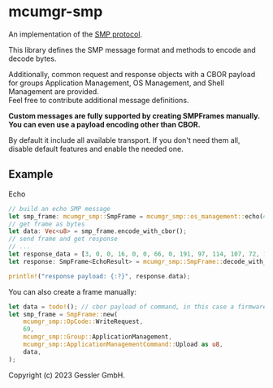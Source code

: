 # mcumgr-smp
An implementation of the 
[SMP protocol](https://docs.zephyrproject.org/latest/services/device_mgmt/smp_protocol.html).  

This library defines the SMP message format and methods to encode and decode bytes.

Additionally, common request and response objects with a CBOR payload for groups
Application Management, OS Management, and Shell Management are provided.  
Feel free to contribute additional message definitions.

**Custom messages are fully supported by creating SMPFrames manually.
You can even use a payload encoding other than CBOR.**

By default it include all available transport. If you don't need them all, disable default features
and enable the needed one.

## Example
Echo
```rust
// build an echo SMP message
let smp_frame: mcumgr_smp::SmpFrame = mcumgr_smp::os_management::echo(42, "Hello World");
// get frame as bytes
let data: Vec<u8> = smp_frame.encode_with_cbor();
// send frame and get response
// ...
let response_data = [3, 0, 0, 16, 0, 0, 66, 0, 191, 97, 114, 107, 72, 101, 108, 108, 111, 32, 87, 111, 114, 108, 100, 255];
let response: SmpFrame<EchoResult> = mcumgr_smp::SmpFrame::decode_with_cbor(&response_data).expect("decoding error");

println!("response payload: {:?}", response.data);
```

You can also create a frame manually:
```rust
let data = todo!(); // cbor payload of command, in this case a firmware chunk
let smp_frame = SmpFrame::new(
    mcumgr_smp::OpCode::WriteRequest,
    69,
    mcumgr_smp::Group::ApplicationManagement,
    mcumgr_smp::ApplicationManagementCommand::Upload as u8,
    data,
);
```




Copyright (c) 2023 Gessler GmbH.